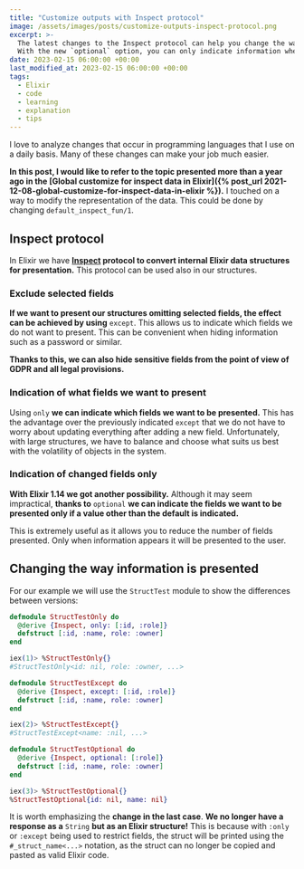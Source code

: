 ```yaml
---
title: "Customize outputs with Inspect protocol"
image: /assets/images/posts/customize-outputs-inspect-protocol.png
excerpt: >-
  The latest changes to the Inspect protocol can help you change the way data is presented.
  With the new `optional` option, you can only indicate information when the data has changed.
date: 2023-02-15 06:00:00 +00:00
last_modified_at: 2023-02-15 06:00:00 +00:00
tags:
  - Elixir
  - code
  - learning
  - explanation
  - tips
---
```


  I love to analyze changes that occur in programming languages that I use on a daily basis.
  Many of these changes can make your job much easier.

  **In this post, I would like to refer to the topic presented more than a year ago in the [Global customize for inspect data in Elixir]({% post_url 2021-12-08-global-customize-for-inspect-data-in-elixir %}).**
  I touched on a way to modify the representation of the data.
  This could be done by changing `default_inspect_fun/1`.

## Inspect protocol

  In Elixir we have **[Inspect](https://hexdocs.pm/elixir/1.14.3/Inspect.html) protocol to convert internal Elixir data structures for presentation.**
  This protocol can be used also in our structures.

### Exclude selected fields

  **If we want to present our structures omitting selected fields, the effect can be achieved by using** `except`.
  This allows us to indicate which fields we do not want to present.
  This can be convenient when hiding information such as a password or similar.

  **Thanks to this, we can also hide sensitive fields from the point of view of GDPR and all legal provisions.**

### Indication of what fields we want to present

  Using `only` **we can indicate which fields we want to be presented.**
  This has the advantage over the previously indicated `except` that we do not have to worry about updating everything after adding a new field.
  Unfortunately, with large structures, we have to balance and choose what suits us best with the volatility of objects in the system.

### Indication of changed fields only

  **With Elixir 1.14 we got another possibility.**
  Although it may seem impractical, **thanks to** `optional` **we can indicate the fields we want to be presented only if a value other than the default is indicated.**

  This is extremely useful as it allows you to reduce the number of fields presented.
  Only when information appears it will be presented to the user.

## Changing the way information is presented

  For our example we will use the `StructTest` module to show the differences between versions:

  ```elixir
  defmodule StructTestOnly do
    @derive {Inspect, only: [:id, :role]}
    defstruct [:id, :name, role: :owner]
  end

  iex(1)> %StructTestOnly{}
  #StructTestOnly<id: nil, role: :owner, ...>

  defmodule StructTestExcept do
    @derive {Inspect, except: [:id, :role]}
    defstruct [:id, :name, role: :owner]
  end

  iex(2)> %StructTestExcept{}
  #StructTestExcept<name: :nil, ...>

  defmodule StructTestOptional do
    @derive {Inspect, optional: [:role]}
    defstruct [:id, :name, role: :owner]
  end

  iex(3)> %StructTestOptional{}
  %StructTestOptional{id: nil, name: nil}
  ```

  It is worth emphasizing the **change in the last case**.
  **We no longer have a response as a** `String` **but as an Elixir structure!**
  This is because with `:only` or `:except` being used to restrict fields, the struct will be printed using the `#_struct_name<...>` notation, as the struct can no longer be copied and pasted as valid Elixir code.

